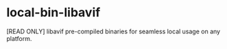 # local-bin-libavif
[READ ONLY] libavif pre-compiled binaries for seamless local usage on any platform.
